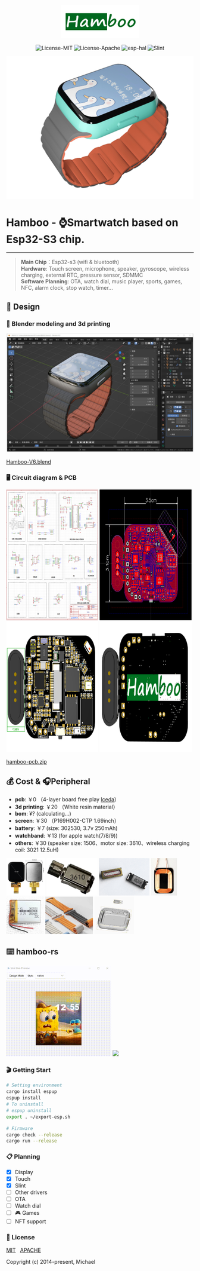 <p align="center">
  <img width="210" height="90" src="docs/Hamboo.jpg">
</p>
<p align="center">
    <img alt="License-MIT" src="https://img.shields.io/badge/license-MIT-blue.svg"/>
    <img alt="License-Apache" src="https://img.shields.io/badge/license-apache-blue.svg"/>
    <img alt="esp-hal" src="https://img.shields.io/badge/esp_hal-0.17.0-green.svg"/>
    <img alt="Slint" src="https://img.shields.io/badge/slint-1.6.0-green.svg"/>
</p>

<img alt="Hamboo" src="docs/watch.jpg"/>

<br>

# Hamboo - ⌚Smartwatch based on Esp32-S3 chip.

---

> **Main Chip**：Esp32-s3 (wifi & bluetooth) <br>
> **Hardware**: Touch screen, microphone, speaker, gyroscope, wireless charging, external RTC, pressure sensor, SDMMC <br>
> **Software Planning**: OTA, watch dial, music player, sports, games, NFC, alarm clock, stop watch, timer... <br>

## 📐 Design

### 📐 Blender modeling and 3d printing

![blender.jpg](docs/blender.jpg)

[Hamboo-V6.blend](docs/Hamboo-V6.blend)

### 🖥️ Circuit diagram & PCB

<div>
    <img width="49%" height="350" src="docs/circuit-diagram.png"/>
    <img width="49%" height="350" src="docs/PCB.png"/>
    <img width="49%" height="350" src="docs/PCB-3D-A.png"/>
    <img width="49%" height="350" src="docs/PCB-3D-B.png"/>
</div>

[hamboo-pcb.zip](docs/hamboo-pcb.zip)

## 💰 Cost & 🎧Peripheral

- **pcb**: ￥0 （4-layer board free play [lceda](https://lceda.cn/)）
- **3d printing**: ￥20 （White resin material）
- **bom**: ¥? (calculating...)
- **screen**: ￥30 （P169H002-CTP 1.69inch）
- **battery**: ￥7 (size: 302530, 3.7v 250mAh)
- **watchband**: ￥13 (for apple watch(7/8/9))
- **others**: ￥30 (speaker size: 1506、motor size: 3610、wireless charging coil: 3021 12.5uH)

<div>
    <img height="100" src="docs/screen.jpg"/>
    <img height="100" src="docs/motor.jpg"/>
    <img height="100" src="docs/speaker.jpg"/>
    <img height="100" src="docs/coil.png"/>
    <img height="100" src="docs/battery.jpg"/>
    <img height="100" src="docs/watchband.jpg"/>
    <img height="100" src="docs/3dmodel.jpg"/>
</div>

## ⌨️ hamboo-rs

<div>
    <img width="56%" src="docs/hamboo-ui.gif" />
    <img width="43%" src="docs/hamboo-slint.gif" />
</div>

### 🎬 Getting Start

```bash
# Setting environment
cargo install espup
espup install
# To uninstall
# espup uninstall
export . ~/export-esp.sh
```
```bash
# Firmware
cargo check --release
cargo run --release
```

### 📋 Planning

- [X] Display
- [X] Touch
- [X] Slint
- [ ] Other drivers
- [ ] OTA
- [ ] Watch dial
- [ ] 🎮 Games
- [ ] NFT support

### 📄 License

[MIT](https://opensource.org/licenses/MIT) &nbsp; [APACHE](https://opensource.org/license/apache-2-0)

Copyright (c) 2014-present, Michael